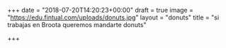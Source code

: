 +++
date = "2018-07-20T14:20:23+00:00"
draft = true
image = "https://edu.fintual.com/uploads/donuts.jpg"
layout = "donuts"
title = "si trabajas en Broota queremos mandarte donuts"

+++
